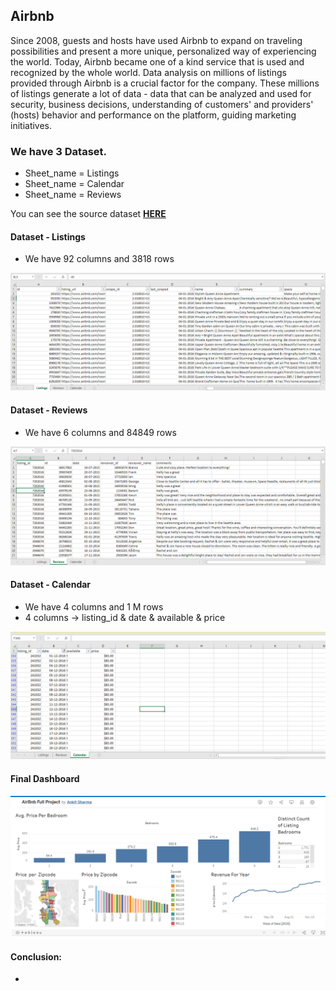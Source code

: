 ## Airbnb
Since 2008, guests and hosts have used Airbnb to expand on traveling possibilities and present a more unique, personalized way of experiencing the world. Today, Airbnb became one of a kind service that is used and recognized by the whole world. Data analysis on millions of listings provided through Airbnb is a crucial factor for the company. These millions of listings generate a lot of data - data that can be analyzed and used for security, business decisions, understanding of customers' and providers' (hosts) behavior and performance on the platform, guiding marketing initiatives.

### We have 3 Dataset.
- Sheet_name = Listings
- Sheet_name = Calendar
- Sheet_name = Reviews

You can see the source dataset  **[HERE](https://www.kaggle.com/datasets/alexanderfreberg/airbnb-listings-2016-dataset)**

#### Dataset - Listings
- We have 92 columns and 3818 rows
  
![Listings](Images/Listing.png)

#### Dataset - Reviews
- We have 6 columns and 84849 rows

![Reviews](Images/Reviews.png)

#### Dataset - Calendar
- We have 4 columns and 1 M rows
- 4 columns -> listing_id & date & available & price
  
![calendar](Images/Calendar.png)

#### Final Dashboard
![dashboard](Images/Dashboard.png)

#### Conclusion:
- 
